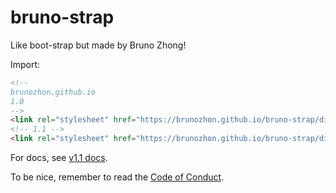 # bruno-strap

Like boot-strap but made by Bruno Zhong!

Import:

```html
<!--
brunozhon.github.io
1.0
-->
<link rel="stylesheet" href="https://brunozhon.github.io/bruno-strap/dist/1.0/bruno-strap.css" />
<!-- 1.1 -->
<link rel="stylesheet" href="https://brunozhon.github.io/bruno-strap/dist/bruno-strap.css" />
```

For docs, see [v1.1 docs](/bruno-strap/docs/1.1/).

To be nice, remember to read the [Code of Conduct](/bruno-strap/coc/).
